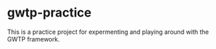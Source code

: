 # gwtp-practice
This is a practice project for expermenting and playing around with the GWTP framework.

